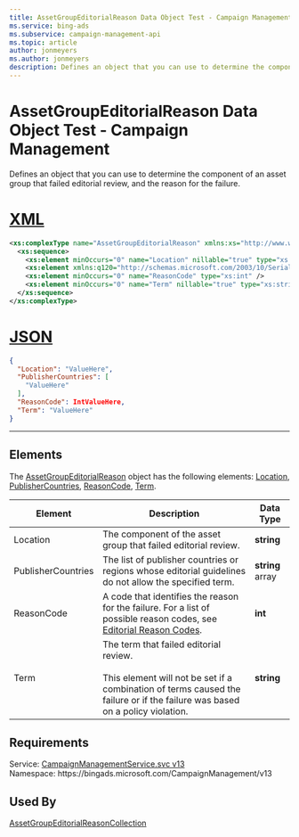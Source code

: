 ```yaml
---
title: AssetGroupEditorialReason Data Object Test - Campaign Management
ms.service: bing-ads
ms.subservice: campaign-management-api
ms.topic: article
author: jonmeyers
ms.author: jonmeyers
description: Defines an object that you can use to determine the component of an asset group that failed editorial review, and the reason for the failure.(test)
---
```

# AssetGroupEditorialReason Data Object Test - Campaign Management
Defines an object that you can use to determine the component of an asset group that failed editorial review, and the reason for the failure.

# [XML](#tab/xml)

```xml
<xs:complexType name="AssetGroupEditorialReason" xmlns:xs="http://www.w3.org/2001/XMLSchema">
  <xs:sequence>
    <xs:element minOccurs="0" name="Location" nillable="true" type="xs:string" />
    <xs:element xmlns:q120="http://schemas.microsoft.com/2003/10/Serialization/Arrays" minOccurs="0" name="PublisherCountries" nillable="true" type="q120:ArrayOfstring" />
    <xs:element minOccurs="0" name="ReasonCode" type="xs:int" />
    <xs:element minOccurs="0" name="Term" nillable="true" type="xs:string" />
  </xs:sequence>
</xs:complexType>
```

# [JSON](#tab/json)

```json
{
  "Location": "ValueHere",
  "PublisherCountries": [
    "ValueHere"
  ],
  "ReasonCode": IntValueHere,
  "Term": "ValueHere"
}
```

-----

## <a name="elements"></a>Elements

The [AssetGroupEditorialReason](assetgroupeditorialreason.md) object has the following elements: [Location](#location), [PublisherCountries](#publishercountries), [ReasonCode](#reasoncode), [Term](#term).

|Element|Description|Data Type|
|-----------|---------------|-------------|
|<a name="location"></a>Location|The component of the asset group that failed editorial review.|**string**|
|<a name="publishercountries"></a>PublisherCountries|The list of publisher countries or regions whose editorial guidelines do not allow the specified term.|**string** array|
|<a name="reasoncode"></a>ReasonCode|A code that identifies the reason for the failure. For a list of possible reason codes, see [Editorial Reason Codes](../guides/editorial-failure-reason-codes.md).|**int**|
|<a name="term"></a>Term|The term that failed editorial review.<br/><br/>This element will not be set if a combination of terms caused the failure or if the failure was based on a policy violation.|**string**|

## Requirements
Service: [CampaignManagementService.svc v13](https://campaign.api.bingads.microsoft.com/Api/Advertiser/CampaignManagement/v13/CampaignManagementService.svc)  
Namespace: https\://bingads.microsoft.com/CampaignManagement/v13  

## Used By
[AssetGroupEditorialReasonCollection](assetgroupeditorialreasoncollection.md)  
